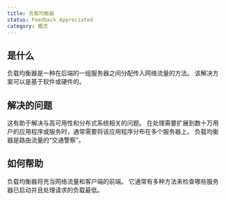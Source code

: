```yaml
---
title: 负载均衡器
status: Feedback Appreciated
category: 概念
---
```


## 是什么

负载均衡器是一种在后端的一组服务器之间分配传入网络流量的方法。 该解决方案可以是基于软件或硬件的。

## 解决的问题

这有助于解决与高可用性和分布式系统相关的问题。 在处理需要扩展到数十万用户的应用程序或服务时，通常需要将该应用程序分布在多个服务器上。 负载均衡器是路由流量的“交通警察”。

## 如何帮助

负载均衡器将充当网络流量和客户端的前端。 它通常有多种方法来检查哪些服务器已启动并且处理请求的负载最低。
